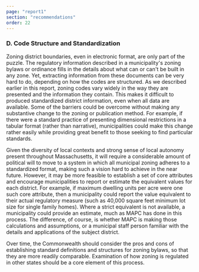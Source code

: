 ```yaml
---
page: "report1"
section: "recommendations"
order: 22
---
```

<h3 class="report-section__subtitle">D. Code Structure and Standardization</h3>

Zoning district boundaries, even in electronic format, are only part of the puzzle. The regulatory information described in a municipality's zoning bylaws or ordinance fills in the details about what can or can't be built in any zone. Yet, extracting information from these documents can be very hard to do, depending on how the codes are structured. As we described earlier in this report, zoning codes vary widely in the way they are presented and the information they contain. This makes it difficult to produced standardized district information, even when all data are available. Some of the barriers could be overcome without making any substantive change to the zoning or publication method. For example, if there were a standard practice of presenting dimensional restrictions in a tabular format (rather than narrative), municipalities could make this change rather easily while providing great benefit to those seeking to find particular standards.

Given the diversity of local contexts and strong sense of local autonomy present throughout Massachusetts, it will require a considerable amount of political will to move to a system in which all municipal zoning adheres to a standardized format, making such a vision hard to achieve in the near future. However, it may be more feasible to establish a set of core attributes and encourage municipalities to report or estimate the equivalent values for each district. For example, if maximum dwelling units per acre were one such core attribute, then a municipality could report the value equivalent to their actual regulatory measure (such as 40,000 square feet minimum lot size for single family homes). Where a strict equivalent is not available, a municipality could provide an estimate, much as MAPC has done in this process. The difference, of course, is whether MAPC is making those calculations and assumptions, or a municipal staff person familiar with the details and applications of the subject district.

Over time, the Commonwealth should consider the pros and cons of establishing standard definitions and structures for zoning bylaws, so that they are more readily comparable. Examination of how zoning is regulated in other states should be a core element of this process.